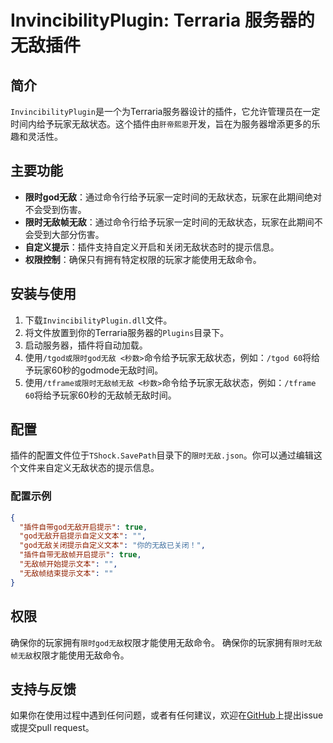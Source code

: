 # InvincibilityPlugin: Terraria 服务器的无敌插件

## 简介
`InvincibilityPlugin`是一个为Terraria服务器设计的插件，它允许管理员在一定时间内给予玩家无敌状态。这个插件由`肝帝熙恩`开发，旨在为服务器增添更多的乐趣和灵活性。

## 主要功能
- **限时god无敌**：通过命令行给予玩家一定时间的无敌状态，玩家在此期间绝对不会受到伤害。
- **限时无敌帧无敌**：通过命令行给予玩家一定时间的无敌状态，玩家在此期间不会受到大部分伤害。
- **自定义提示**：插件支持自定义开启和关闭无敌状态时的提示信息。
- **权限控制**：确保只有拥有特定权限的玩家才能使用无敌命令。

## 安装与使用
1. 下载`InvincibilityPlugin.dll`文件。
2. 将文件放置到你的Terraria服务器的`Plugins`目录下。
3. 启动服务器，插件将自动加载。
4. 使用`/tgod或限时god无敌 <秒数>`命令给予玩家无敌状态，例如：`/tgod 60`将给予玩家60秒的godmode无敌时间。
5.  使用`/tframe或限时无敌帧无敌 <秒数>`命令给予玩家无敌状态，例如：`/tframe 60`将给予玩家60秒的无敌帧无敌时间。

## 配置
插件的配置文件位于`TShock.SavePath`目录下的`限时无敌.json`。你可以通过编辑这个文件来自定义无敌状态的提示信息。

### 配置示例
```json
{
  "插件自带god无敌开启提示": true,
  "god无敌开启提示自定义文本": "",
  "god无敌关闭提示自定义文本": "你的无敌已关闭！",
  "插件自带无敌帧开启提示": true,
  "无敌帧开始提示文本": "",
  "无敌帧结束提示文本": ""
}
```

## 权限
确保你的玩家拥有`限时god无敌`权限才能使用无敌命令。
确保你的玩家拥有`限时无敌帧无敌`权限才能使用无敌命令。

## 支持与反馈
如果你在使用过程中遇到任何问题，或者有任何建议，欢迎在[GitHub](https://github.com/THEXN/Iimitedinvincible)上提出issue或提交pull request。
